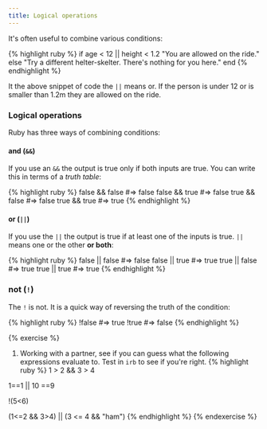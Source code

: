 ```yaml
---
title: Logical operations
---
```


It's often useful to combine various conditions:

{% highlight ruby %}
if age < 12 || height < 1.2
	"You are allowed on the ride."
else
	 "Try a different helter-skelter. There's nothing for you here."
end
{% endhighlight %}

It the above snippet of code the `||` means or. If the person is under 12 or is smaller than 1.2m they are allowed on the ride.

### Logical operations

Ruby has three ways of combining conditions:

#### and (`&&`)

If you use an `&&` the output is true only if both inputs are true. You can write this in terms of a *truth table*:

{% highlight ruby %}
false && false #=> false
false && true  #=> false
true  && false #=> false
true  && true  #=> true
{% endhighlight %}

#### or (`||`)

If you use the `||` the output is true if at least one of the inputs is true. `||` means one or the other **or both**:

{% highlight ruby %}
false || false #=> false
false || true  #=> true
true  || false #=> true
true  || true  #=> true
{% endhighlight %}

### not (`!`)

The `!` is not. It is a quick way of reversing the truth of the condition:

{% highlight ruby %}
!false #=> true
!true  #=> false
{% endhighlight %}

{% exercise %}
1. Working with a partner, see if you can guess what the following expressions evaluate to. Test in `irb` to see if you're right.
{% highlight ruby %}
1 > 2 && 3 > 4

1==1 || 10 ==9

!(5<6)

(1<=2 && 3>4) || (3 <= 4 && "ham")
{% endhighlight %}
{% endexercise %}